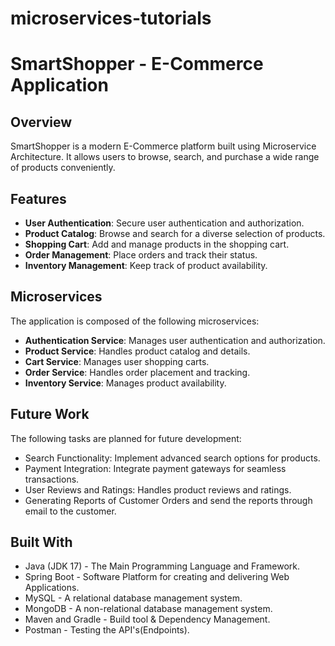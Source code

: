# microservices-tutorials

# SmartShopper - E-Commerce Application

## Overview

SmartShopper is a modern E-Commerce platform built using Microservice Architecture. It allows users to browse, search, and purchase a wide range of products conveniently.

## Features

- **User Authentication**: Secure user authentication and authorization.
- **Product Catalog**: Browse and search for a diverse selection of products.
- **Shopping Cart**: Add and manage products in the shopping cart.
- **Order Management**: Place orders and track their status.
- **Inventory Management**: Keep track of product availability.

## Microservices

The application is composed of the following microservices:

- **Authentication Service**: Manages user authentication and authorization.
- **Product Service**: Handles product catalog and details.
- **Cart Service**: Manages user shopping carts.
- **Order Service**: Handles order placement and tracking.
- **Inventory Service**: Manages product availability.
  
## Future Work

The following tasks are planned for future development:

- Search Functionality: Implement advanced search options for products.
- Payment Integration: Integrate payment gateways for seamless transactions.
- User Reviews and Ratings: Handles product reviews and ratings.
- Generating Reports of Customer Orders and send the reports through email to the customer.

## Built With
   - Java (JDK 17) - The Main Programming Language and Framework.
   - Spring Boot - Software Platform for creating and delivering Web Applications.
   - MySQL - A relational database management system.
   - MongoDB - A non-relational database management system.
   - Maven and Gradle - Build tool & Dependency Management.
   - Postman - Testing the API's(Endpoints).
